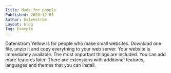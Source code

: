 ```yaml
---
Title: Made for people
Published: 2020-12-06
Author: Datenstrom
Layout: blog
Tag: Example
---
```

Datenstrom Yellow is for people who make small websites. Download one file, unzip it and copy everything to your web server. Your website is immediately available. The most important things are included. You can add more features later. There are extensions with additional features, languages and themes that you can install. 

